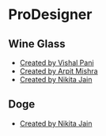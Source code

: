 # ProDesigner

## Wine Glass
  -  [Created by Vishal Pani](https://codepen.io/falconis/pen/BJVbPo)
  -  [Created by Arpit Mishra](https://codepen.io/arpitmisraw/pen/qpKwEw)
  -  [Created by Nikita Jain](https://codepen.io/nikki1016/pen/PEBNyy)
  
## Doge 
  -  [Created by Nikita Jain](https://codepen.io/nikki1016/pen/OzwBVO)
